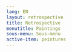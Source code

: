 ```yaml
---
lang: EN
layout: retrospective
title: Retrospective
menutitle: Paintings
sous-menu: Sous-menu
active-item: peintures
---
```

